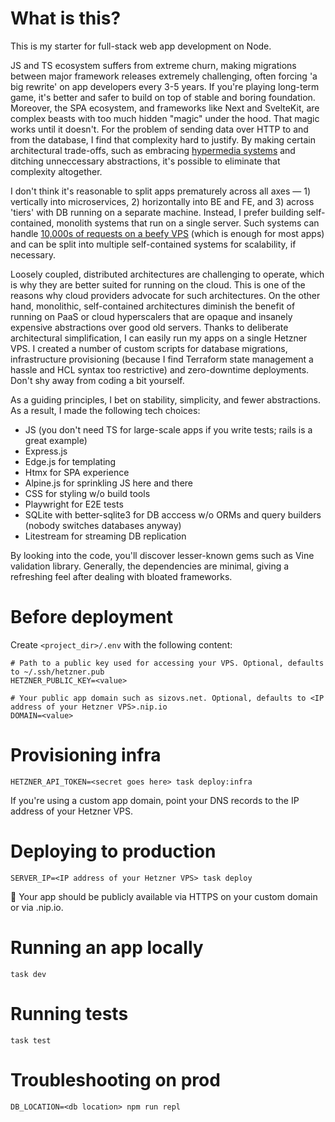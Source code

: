 # What is this?

This is my starter for full-stack web app development on Node.

JS and TS ecosystem suffers from extreme churn, making migrations between major framework releases extremely challenging, often forcing 'a big rewrite' on app developers every 3-5 years. If  you're playing long-term game, it's better and safer to build on top of stable and boring foundation. Moreover, the SPA ecosystem, and frameworks like Next and SvelteKit, are complex beasts with too much hidden "magic" under the hood. That magic works until it doesn't. For the problem of sending data over HTTP to and from the database, I find that complexity hard to justify. By making certain architectural trade-offs, such as embracing [hypermedia systems](https://hypermedia.systems/) and ditching unneccessary abstractions, it's possible to eliminate that complexity altogether.

I don't think it's reasonable to split apps prematurely across all axes — 1) vertically into microservices, 2) horizontally into BE and FE, and 3) across 'tiers' with DB running on a separate machine. Instead, I prefer building self-contained, monolith systems that run on a single server. Such systems can handle [10,000s of requests on a beefy VPS](https://blog.wesleyac.com/posts/consider-sqlite) (which is enough for most apps) and can be split into multiple self-contained systems for scalability, if necessary.

Loosely coupled, distributed architectures are challenging to operate, which is why they are better suited for running on the cloud. This is one of the reasons why cloud providers advocate for such architectures. On the other hand, monolithic, self-contained architectures diminish the benefit of running on PaaS or cloud hyperscalers that are opaque and insanely expensive abstractions over good old servers. Thanks to deliberate architectural simplification, I can easily run my apps on a single Hetzner VPS. I created a number of custom scripts for database migrations, infrastructure provisioning (because I find Terraform state management a hassle and HCL syntax too restrictive) and zero-downtime deployments. Don't shy away from coding a bit yourself.

As a guiding principles, I bet on stability, simplicity, and fewer abstractions. As a result, I made the following tech choices:
* JS (you don't need TS for large-scale apps if you write tests; rails is a great example)
* Express.js
* Edge.js for templating
* Htmx for SPA experience
* Alpine.js for sprinkling JS here and there
* CSS for styling w/o build tools
* Playwright for E2E tests
* SQLite with better-sqlite3 for DB acccess w/o ORMs and query builders (nobody switches databases anyway)
* Litestream for streaming DB replication

By looking into the code, you'll discover lesser-known gems such as Vine validation library. Generally, the dependencies are minimal, giving a refreshing feel after dealing with bloated frameworks.

# Before deployment
Create `<project_dir>/.env` with the following content:
```
# Path to a public key used for accessing your VPS. Optional, defaults to ~/.ssh/hetzner.pub
HETZNER_PUBLIC_KEY=<value>

# Your public app domain such as sizovs.net. Optional, defaults to <IP address of your Hetzner VPS>.nip.io
DOMAIN=<value>
```

# Provisioning infra
```
HETZNER_API_TOKEN=<secret goes here> task deploy:infra
```

If you're using a custom app domain, point your DNS records to the IP address of your Hetzner VPS.

# Deploying to production

```
SERVER_IP=<IP address of your Hetzner VPS> task deploy
```

🎉 Your app should be publicly available via HTTPS on your custom domain or via <server ip>.nip.io.

# Running an app locally
```
task dev
```

# Running tests
```
task test
```

# Troubleshooting on prod
```
DB_LOCATION=<db location> npm run repl
```




